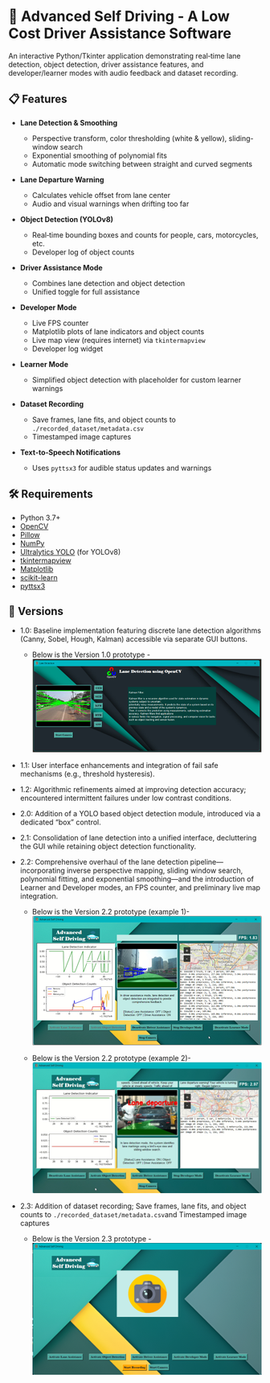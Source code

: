 # 🚗 Advanced Self Driving - A Low Cost Driver Assistance Software

An interactive Python/Tkinter application demonstrating real‑time lane detection, object detection, driver assistance features, and developer/learner modes with audio feedback and dataset recording.

## 📋 Features

- **Lane Detection & Smoothing**  
  - Perspective transform, color thresholding (white & yellow), sliding-window search  
  - Exponential smoothing of polynomial fits  
  - Automatic mode switching between straight and curved segments  

- **Lane Departure Warning**  
  - Calculates vehicle offset from lane center  
  - Audio and visual warnings when drifting too far  

- **Object Detection (YOLOv8)**  
  - Real‑time bounding boxes and counts for people, cars, motorcycles, etc.  
  - Developer log of object counts  

- **Driver Assistance Mode**  
  - Combines lane detection and object detection  
  - Unified toggle for full assistance  

- **Developer Mode**  
  - Live FPS counter  
  - Matplotlib plots of lane indicators and object counts  
  - Live map view (requires internet) via `tkintermapview`  
  - Developer log widget  

- **Learner Mode**  
  - Simplified object detection with placeholder for custom learner warnings  

- **Dataset Recording**  
  - Save frames, lane fits, and object counts to `./recorded_dataset/metadata.csv`  
  - Timestamped image captures  

- **Text‑to‑Speech Notifications**  
  - Uses `pyttsx3` for audible status updates and warnings  

## 🛠️ Requirements

- Python 3.7+  
- [OpenCV](https://pypi.org/project/opencv-python/)  
- [Pillow](https://pypi.org/project/Pillow/)  
- [NumPy](https://pypi.org/project/numpy/)  
- [Ultralytics YOLO](https://pypi.org/project/ultralytics/) (for YOLOv8)  
- [tkintermapview](https://pypi.org/project/tkintermapview/)  
- [Matplotlib](https://pypi.org/project/matplotlib/)  
- [scikit-learn](https://pypi.org/project/scikit-learn/)  
- [pyttsx3](https://pypi.org/project/pyttsx3/)

## 🚀 Versions

- 1.0: Baseline implementation featuring discrete lane detection algorithms (Canny, Sobel, Hough, Kalman) accessible via separate GUI buttons.

  - Below is the Version 1.0 prototype - 
  ![Version 1.0](<Version 1.0 (Example 1).png>)

- 1.1: User interface enhancements and integration of fail safe mechanisms (e.g., threshold hysteresis).

- 1.2: Algorithmic refinements aimed at improving detection accuracy; encountered intermittent failures under low contrast conditions. 

- 2.0: Addition of a YOLO based object detection module, introduced via a dedicated “box” control.

- 2.1: Consolidation of lane detection into a unified interface, decluttering the GUI while retaining object detection functionality.

- 2.2: Comprehensive overhaul of the lane detection pipeline—incorporating inverse perspective mapping, sliding window search, polynomial fitting, and exponential smoothing—and the introduction of Learner and Developer modes, an FPS counter, and preliminary live map integration.

  - Below is the Version 2.2 prototype (example 1)- 
  ![Version 2.2](<Version 2.2 (Example 1).png>)

  - Below is the Version 2.2 prototype (example 2)- 
  ![Version 2.2](<Version 2.2 (Example 2).png>)

- 2.3: Addition of dataset recording; Save frames, lane fits, and object counts to `./recorded_dataset/metadata.csv`and Timestamped image captures 

  - Below is the Version 2.3 prototype - 
  ![Version 2.3](<Version 2.3 (Example 1).png>)

